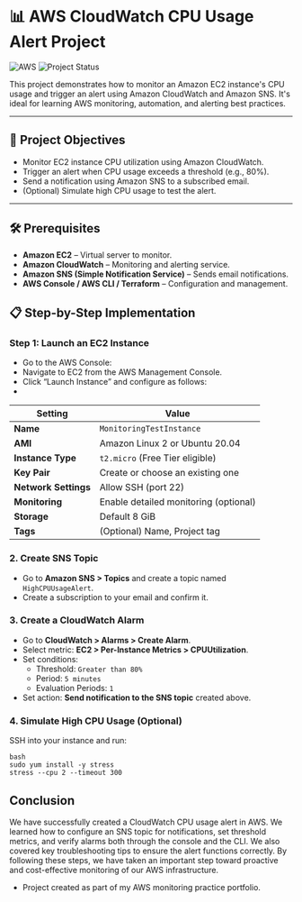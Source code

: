 
# 📊 AWS CloudWatch CPU Usage Alert Project
![AWS](https://img.shields.io/badge/Built%20with-AWS-orange?style=flat&logo=amazonaws)
![Project Status](https://img.shields.io/badge/status-in--progress-yellow)

This project demonstrates how to monitor an Amazon EC2 instance's CPU usage and trigger an alert using Amazon CloudWatch and Amazon SNS. It's ideal for learning AWS monitoring, automation, and alerting best practices.

---

## 🚀 Project Objectives

- Monitor EC2 instance CPU utilization using Amazon CloudWatch.
- Trigger an alert when CPU usage exceeds a threshold (e.g., 80%).
- Send a notification using Amazon SNS to a subscribed email.
- (Optional) Simulate high CPU usage to test the alert.

---

## 🛠️ Prerequisites

- **Amazon EC2** – Virtual server to monitor.
- **Amazon CloudWatch** – Monitoring and alerting service.
- **Amazon SNS (Simple Notification Service)** – Sends email notifications.
- **AWS Console / AWS CLI / Terraform** – Configuration and management.

## 📋 Step-by-Step Implementation
  
### Step 1: Launch an EC2 Instance    
- Go to the AWS Console:
- Navigate to EC2 from the AWS Management Console.
-  Click “Launch Instance” and configure as follows:
- 
| Setting                  | Value                           |
|--------------------------|---------------------------------|
| **Name**                 | `MonitoringTestInstance`        |
| **AMI**                  | Amazon Linux 2 or Ubuntu 20.04  |
| **Instance Type**        | `t2.micro` (Free Tier eligible) |
| **Key Pair**             | Create or choose an existing one |
| **Network Settings**     | Allow SSH (port 22)             |
| **Monitoring**           | Enable detailed monitoring (optional) |
| **Storage**              | Default 8 GiB                   |
| **Tags**                 | (Optional) Name, Project tag    |

### 2. Create SNS Topic
- Go to **Amazon SNS > Topics** and create a topic named `HighCPUUsageAlert`.
- Create a subscription to your email and confirm it.

### 3. Create a CloudWatch Alarm
- Go to **CloudWatch > Alarms > Create Alarm**.
- Select metric: **EC2 > Per-Instance Metrics > CPUUtilization**.
- Set conditions:
  - Threshold: `Greater than 80%`
  - Period: `5 minutes`
  - Evaluation Periods: `1`
- Set action: **Send notification to the SNS topic** created above.

### 4. Simulate High CPU Usage (Optional)
SSH into your instance and run:
     
    bash
    sudo yum install -y stress
    stress --cpu 2 --timeout 300

## Conclusion

We have successfully created a CloudWatch CPU usage alert in AWS. We learned how to configure an SNS topic for notifications, set threshold metrics, and verify alarms both through the console and the CLI. We also covered key troubleshooting tips to ensure the alert functions correctly. By following these steps, we have taken an important step toward proactive and cost-effective monitoring of our AWS infrastructure.

- Project created as part of my AWS monitoring practice portfolio.
